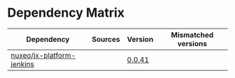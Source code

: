 # Dependency Matrix

Dependency | Sources | Version | Mismatched versions
---------- | ------- | ------- | -------------------
[nuxeo/jx-platform-jenkins](https://github.com/nuxeo/jx-platform-jenkins) |  | [0.0.41](https://github.com/nuxeo/jx-platform-jenkins/releases/tag/v0.0.41) | 

